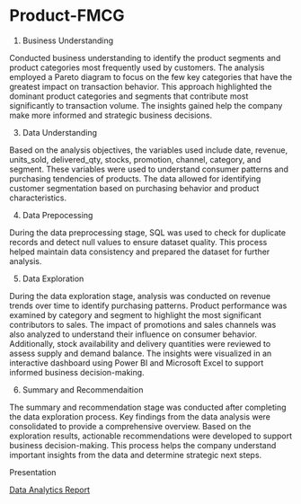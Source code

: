 # Product-FMCG

1. Business Understanding

Conducted business understanding to identify the product segments and product categories most frequently used by customers. The analysis employed a Pareto diagram to focus on the few key categories that have the greatest impact on transaction behavior. This approach highlighted the dominant product categories and segments that contribute most significantly to transaction volume. The insights gained help the company make more informed and strategic business decisions.


3. Data Understanding

Based on the analysis objectives, the variables used include date, revenue, units_sold, delivered_qty, stocks, promotion, channel, category, and segment. These variables were used to understand consumer patterns and purchasing tendencies of products. The data allowed for identifying customer segmentation based on purchasing behavior and product characteristics.


4. Data Prepocessing

During the data preprocessing stage, SQL was used to check for duplicate records and detect null values to ensure dataset quality. This process helped maintain data consistency and prepared the dataset for further analysis.


5. Data Exploration

During the data exploration stage, analysis was conducted on revenue trends over time to identify purchasing patterns. Product performance was examined by category and segment to highlight the most significant contributors to sales. The impact of promotions and sales channels was also analyzed to understand their influence on consumer behavior. Additionally, stock availability and delivery quantities were reviewed to assess supply and demand balance. The insights were visualized in an interactive dashboard using Power BI and Microsoft Excel to support informed business decision-making.


6. Summary and Recommendaition

The summary and recommendation stage was conducted after completing the data exploration process. Key findings from the data analysis were consolidated to provide a comprehensive overview. Based on the exploration results, actionable recommendations were developed to support business decision-making. This process helps the company understand important insights from the data and determine strategic next steps.

Presentation 

[Data Analytics Report](https://www.canva.com/design/DAGxcJ_2-ho/2sk2sHieoDqWKz7vUBFcXw/edit?utm_content=DAGxcJ_2-ho&utm_campaign=designshare&utm_medium=link2&utm_source=sharebutton)

